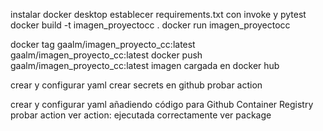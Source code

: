 instalar docker desktop
establecer requirements.txt con invoke y pytest
docker build -t imagen_proyectocc .
docker run imagen_proyectocc

docker tag gaalm/imagen_proyecto_cc:latest gaalm/imagen_proyecto_cc:latest
docker push gaalm/imagen_proyecto_cc:latest
imagen cargada en docker hub

crear y configurar yaml
crear secrets en github
probar action

crear y configurar yaml añadiendo código para Github Container Registry
probar action
ver action: ejecutada correctamente
ver package